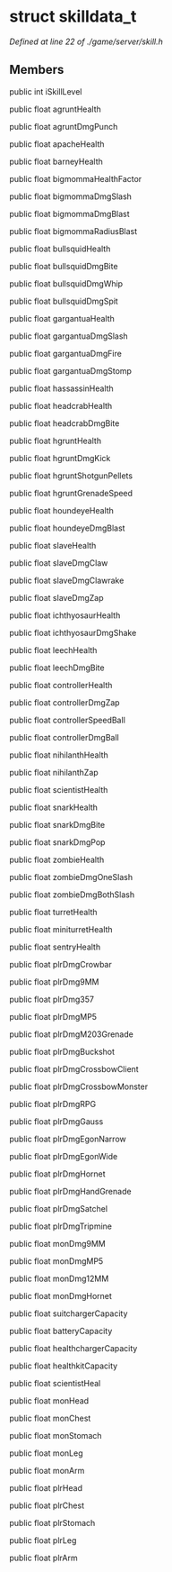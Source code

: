 # struct skilldata_t

*Defined at line 22 of ./game/server/skill.h*

## Members

public int iSkillLevel

public float agruntHealth

public float agruntDmgPunch

public float apacheHealth

public float barneyHealth

public float bigmommaHealthFactor

public float bigmommaDmgSlash

public float bigmommaDmgBlast

public float bigmommaRadiusBlast

public float bullsquidHealth

public float bullsquidDmgBite

public float bullsquidDmgWhip

public float bullsquidDmgSpit

public float gargantuaHealth

public float gargantuaDmgSlash

public float gargantuaDmgFire

public float gargantuaDmgStomp

public float hassassinHealth

public float headcrabHealth

public float headcrabDmgBite

public float hgruntHealth

public float hgruntDmgKick

public float hgruntShotgunPellets

public float hgruntGrenadeSpeed

public float houndeyeHealth

public float houndeyeDmgBlast

public float slaveHealth

public float slaveDmgClaw

public float slaveDmgClawrake

public float slaveDmgZap

public float ichthyosaurHealth

public float ichthyosaurDmgShake

public float leechHealth

public float leechDmgBite

public float controllerHealth

public float controllerDmgZap

public float controllerSpeedBall

public float controllerDmgBall

public float nihilanthHealth

public float nihilanthZap

public float scientistHealth

public float snarkHealth

public float snarkDmgBite

public float snarkDmgPop

public float zombieHealth

public float zombieDmgOneSlash

public float zombieDmgBothSlash

public float turretHealth

public float miniturretHealth

public float sentryHealth

public float plrDmgCrowbar

public float plrDmg9MM

public float plrDmg357

public float plrDmgMP5

public float plrDmgM203Grenade

public float plrDmgBuckshot

public float plrDmgCrossbowClient

public float plrDmgCrossbowMonster

public float plrDmgRPG

public float plrDmgGauss

public float plrDmgEgonNarrow

public float plrDmgEgonWide

public float plrDmgHornet

public float plrDmgHandGrenade

public float plrDmgSatchel

public float plrDmgTripmine

public float monDmg9MM

public float monDmgMP5

public float monDmg12MM

public float monDmgHornet

public float suitchargerCapacity

public float batteryCapacity

public float healthchargerCapacity

public float healthkitCapacity

public float scientistHeal

public float monHead

public float monChest

public float monStomach

public float monLeg

public float monArm

public float plrHead

public float plrChest

public float plrStomach

public float plrLeg

public float plrArm



